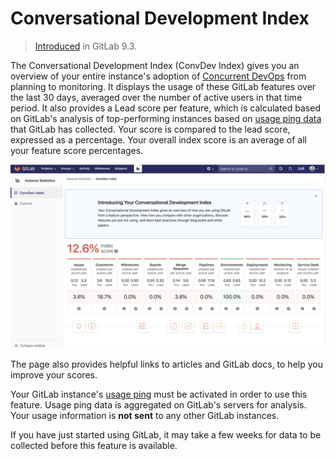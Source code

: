 # Conversational Development Index

> [Introduced][ce-30469] in GitLab 9.3.

The Conversational Development Index (ConvDev Index) gives you an overview of your entire
instance's adoption of [Concurrent DevOps](https://about.gitlab.com/concurrent-devops/)
from planning to monitoring. It displays the usage of these GitLab features over
the last 30 days, averaged over the number of active users in that time period. It also
provides a Lead score per feature, which is calculated based on GitLab's analysis
of top-performing instances based on [usage ping data][ping] that GitLab has
collected. Your score is compared to the lead score, expressed as a percentage.
Your overall index score is an average of all your feature score percentages.

![ConvDev index](img/convdev_index.png)

The page also provides helpful links to articles and GitLab docs, to help you
improve your scores.

Your GitLab instance's [usage ping][ping] must be activated in order to use this feature.
Usage ping data is aggregated on GitLab's servers for analysis. Your usage
information is **not sent** to any other GitLab instances.

If you have just started using GitLab, it may take a few weeks for data to be
collected before this feature is available.

[ce-30469]: https://gitlab.com/gitlab-org/gitlab-ce/issues/30469
[ping]: ../admin_area/settings/usage_statistics.md#usage-ping
